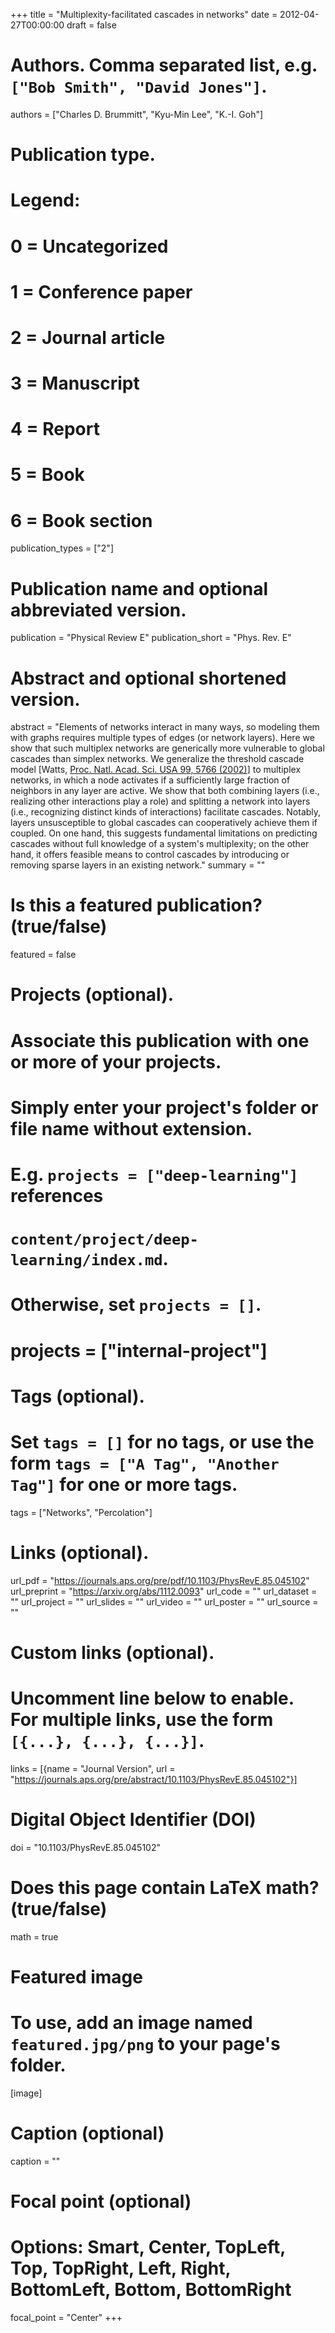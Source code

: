+++
title = "Multiplexity-facilitated cascades in networks"
date = 2012-04-27T00:00:00
draft = false

# Authors. Comma separated list, e.g. `["Bob Smith", "David Jones"]`.
authors = ["Charles D. Brummitt", "Kyu-Min Lee", "K.-I. Goh"]


# Publication type.
# Legend:
# 0 = Uncategorized
# 1 = Conference paper
# 2 = Journal article
# 3 = Manuscript
# 4 = Report
# 5 = Book
# 6 = Book section
publication_types = ["2"]

# Publication name and optional abbreviated version.
publication = "Physical Review E"
publication_short = "Phys. Rev. E"

# Abstract and optional shortened version.
abstract = "Elements of networks interact in many ways, so modeling them with graphs requires multiple types of edges (or network layers). Here we show that such multiplex networks are generically more vulnerable to global cascades than simplex networks. We generalize the threshold cascade model [Watts, [Proc. Natl. Acad. Sci. USA 99, 5766 (2002)](https://www.pnas.org/content/99/9/5766)] to multiplex networks, in which a node activates if a sufficiently large fraction of neighbors in any layer are active. We show that both combining layers (i.e., realizing other interactions play a role) and splitting a network into layers (i.e., recognizing distinct kinds of interactions) facilitate cascades. Notably, layers unsusceptible to global cascades can cooperatively achieve them if coupled. On one hand, this suggests fundamental limitations on predicting cascades without full knowledge of a system's multiplexity; on the other hand, it offers feasible means to control cascades by introducing or removing sparse layers in an existing network."
summary = ""


# Is this a featured publication? (true/false)
featured = false

# Projects (optional).
#   Associate this publication with one or more of your projects.
#   Simply enter your project's folder or file name without extension.
#   E.g. `projects = ["deep-learning"]` references 
#   `content/project/deep-learning/index.md`.
#   Otherwise, set `projects = []`.
# projects = ["internal-project"]

# Tags (optional).
#   Set `tags = []` for no tags, or use the form `tags = ["A Tag", "Another Tag"]` for one or more tags.
tags = ["Networks", "Percolation"]

# Links (optional).
url_pdf = "https://journals.aps.org/pre/pdf/10.1103/PhysRevE.85.045102"
url_preprint = "https://arxiv.org/abs/1112.0093"
url_code = ""
url_dataset = ""
url_project = ""
url_slides = ""
url_video = ""
url_poster = ""
url_source = ""

# Custom links (optional).
#   Uncomment line below to enable. For multiple links, use the form `[{...}, {...}, {...}]`.
links = [{name = "Journal Version", url = "https://journals.aps.org/pre/abstract/10.1103/PhysRevE.85.045102"}]

# Digital Object Identifier (DOI)
doi = "10.1103/PhysRevE.85.045102"

# Does this page contain LaTeX math? (true/false)
math = true

# Featured image
# To use, add an image named `featured.jpg/png` to your page's folder. 
[image]
  # Caption (optional)
  caption = ""

  # Focal point (optional)
  # Options: Smart, Center, TopLeft, Top, TopRight, Left, Right, BottomLeft, Bottom, BottomRight
  focal_point = "Center"
+++


